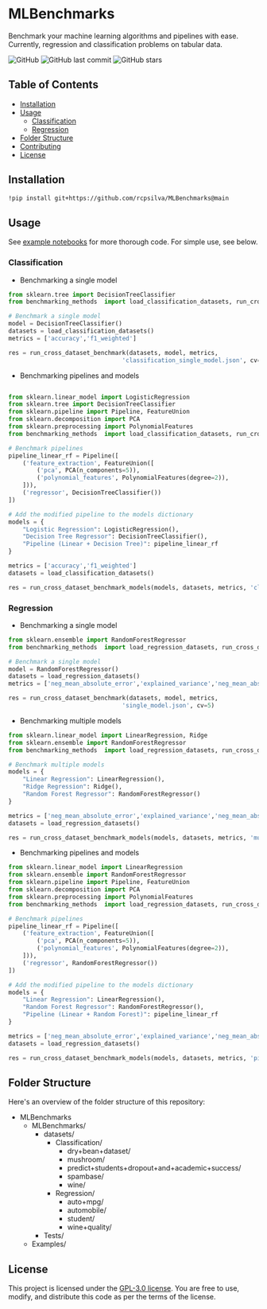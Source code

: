 # MLBenchmarks

Benchmark your machine learning algorithms and pipelines with ease. Currently, regression and classification problems on tabular data. 

![GitHub](https://img.shields.io/github/license/rcpsilva/MLBenchmarks)
![GitHub last commit](https://img.shields.io/github/last-commit/rcpsilva/MLBenchmarks)
![GitHub stars](https://img.shields.io/github/stars/rcpsilva/MLBenchmarks?style=social)

## Table of Contents

- [Installation](#installation)
- [Usage](#usage)
    - [Classification](#classification)
    - [Regression](#regression)
- [Folder Structure](#folder-structure)
- [Contributing](#contributing)
- [License](#license)

## Installation

```bash
!pip install git+https://github.com/rcpsilva/MLBenchmarks@main
```

## Usage

See [example notebooks](https://github.com/rcpsilva/MLBenchmarks/tree/main/Examples) for more thorough code.
For simple use, see below.

### Classification

- Benchmarking a single model 

```python
from sklearn.tree import DecisionTreeClassifier
from benchmarking_methods  import load_classification_datasets, run_cross_dataset_benchmark

# Benchmark a single model
model = DecisionTreeClassifier()
datasets = load_classification_datasets()
metrics = ['accuracy','f1_weighted']

res = run_cross_dataset_benchmark(datasets, model, metrics,
                                'classification_single_model.json', cv=5)

```
- Benchmarking pipelines and models

```python

from sklearn.linear_model import LogisticRegression
from sklearn.tree import DecisionTreeClassifier
from sklearn.pipeline import Pipeline, FeatureUnion
from sklearn.decomposition import PCA
from sklearn.preprocessing import PolynomialFeatures
from benchmarking_methods  import load_classification_datasets, run_cross_dataset_benchmark_models

# Benchmark pipelines
pipeline_linear_rf = Pipeline([
    ('feature_extraction', FeatureUnion([
        ('pca', PCA(n_components=5)),
        ('polynomial_features', PolynomialFeatures(degree=2)),
    ])),
    ('regressor', DecisionTreeClassifier())
])

# Add the modified pipeline to the models dictionary
models = {
    "Logistic Regression": LogisticRegression(),
    "Decision Tree Regressor": DecisionTreeClassifier(),
    "Pipeline (Linear + Decision Tree)": pipeline_linear_rf
}

metrics = ['accuracy','f1_weighted']
datasets = load_classification_datasets()

res = run_cross_dataset_benchmark_models(models, datasets, metrics, 'classification_pipeline_model.json', cv=5)

```

### Regression
- Benchmarking a single model 

```python
from sklearn.ensemble import RandomForestRegressor
from benchmarking_methods  import load_regression_datasets, run_cross_dataset_benchmark

# Benchmark a single model
model = RandomForestRegressor()
datasets = load_regression_datasets()
metrics = ['neg_mean_absolute_error','explained_variance','neg_mean_absolute_percentage_error']

res = run_cross_dataset_benchmark(datasets, model, metrics,
                                'single_model.json', cv=5)
```

- Benchmarking multiple models

```python
from sklearn.linear_model import LinearRegression, Ridge
from sklearn.ensemble import RandomForestRegressor
from benchmarking_methods  import load_regression_datasets, run_cross_dataset_benchmark_models

# Benchmark multiple models
models = {
    "Linear Regression": LinearRegression(),
    "Ridge Regression": Ridge(),
    "Random Forest Regressor": RandomForestRegressor()
}

metrics = ['neg_mean_absolute_error','explained_variance','neg_mean_absolute_percentage_error']
datasets = load_regression_datasets()

res = run_cross_dataset_benchmark_models(models, datasets, metrics, 'multiple_model.json', cv=5)
```
- Benchmarking pipelines and models

```python
from sklearn.linear_model import LinearRegression
from sklearn.ensemble import RandomForestRegressor
from sklearn.pipeline import Pipeline, FeatureUnion
from sklearn.decomposition import PCA
from sklearn.preprocessing import PolynomialFeatures
from benchmarking_methods  import load_regression_datasets, run_cross_dataset_benchmark_models

# Benchmark pipelines
pipeline_linear_rf = Pipeline([
    ('feature_extraction', FeatureUnion([
        ('pca', PCA(n_components=5)),
        ('polynomial_features', PolynomialFeatures(degree=2)),
    ])),
    ('regressor', RandomForestRegressor())
])

# Add the modified pipeline to the models dictionary
models = {
    "Linear Regression": LinearRegression(),
    "Random Forest Regressor": RandomForestRegressor(),
    "Pipeline (Linear + Random Forest)": pipeline_linear_rf
}

metrics = ['neg_mean_absolute_error','explained_variance','neg_mean_absolute_percentage_error']
datasets = load_regression_datasets()

res = run_cross_dataset_benchmark_models(models, datasets, metrics, 'pipeline_model.json', cv=5)
```

## Folder Structure

Here's an overview of the folder structure of this repository:

+ MLBenchmarks
    + MLBenchmarks/
        + datasets/
            + Classification/
                + dry+bean+dataset/
                + mushroom/
                + predict+students+dropout+and+academic+success/
                + spambase/
                + wine/
            + Regression/
                + auto+mpg/
                + automobile/
                + student/
                + wine+quality/
        + Tests/
    + Examples/


## License

This project is licensed under the [GPL-3.0 license](LICENSE). You are free to use, modify, and distribute this code as per the terms of the license.
